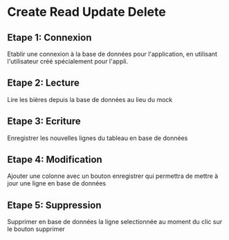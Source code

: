 # Create Read Update Delete

## Etape 1: Connexion
Etablir une connexion à la base de données pour l'application, en utilisant l'utilisateur créé spécialement pour l'appli.

## Etape 2: Lecture
Lire les bières depuis la base de données au lieu du mock

## Etape 3: Ecriture
Enregistrer les nouvelles lignes du tableau en base de données

## Etape 4: Modification
Ajouter une colonne avec un bouton enregistrer qui permettra de mettre à jour une ligne en base de données

## Etape 5: Suppression
Supprimer en base de données la ligne selectionnée au moment du clic sur le bouton supprimer
